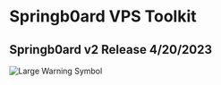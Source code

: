 # Springb0ard VPS Toolkit
## Springb0ard v2 Release 4/20/2023

<picture>
 <source media="(prefers-color-scheme: dark)" srcset="https://media.treyark.com/wp-content/uploads/2023/04/Slide1.jpg">
 <source media="(prefers-color-scheme: light)" srcset="https://media.treyark.com/wp-content/uploads/2023/04/Slide1.jpg">
 <img alt="Large Warning Symbol" src="https://media.treyark.com/wp-content/uploads/2023/04/Slide1.jpg">
</picture>
